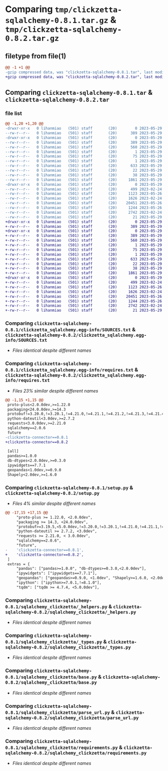 # Comparing `tmp/clickzetta-sqlalchemy-0.8.1.tar.gz` & `tmp/clickzetta-sqlalchemy-0.8.2.tar.gz`

## filetype from file(1)

```diff
@@ -1 +1 @@
-gzip compressed data, was "clickzetta-sqlalchemy-0.8.1.tar", last modified: Mon May 29 09:33:14 2023, max compression
+gzip compressed data, was "clickzetta-sqlalchemy-0.8.2.tar", last modified: Mon May 29 13:32:30 2023, max compression
```

## Comparing `clickzetta-sqlalchemy-0.8.1.tar` & `clickzetta-sqlalchemy-0.8.2.tar`

### file list

```diff
@@ -1,20 +1,20 @@
-drwxr-xr-x   0 lihanmiao   (501) staff       (20)        0 2023-05-29 09:33:14.289236 clickzetta-sqlalchemy-0.8.1/
--rw-r--r--   0 lihanmiao   (501) staff       (20)      389 2023-05-29 09:33:14.289102 clickzetta-sqlalchemy-0.8.1/PKG-INFO
-drwxr-xr-x   0 lihanmiao   (501) staff       (20)        0 2023-05-29 09:33:14.287459 clickzetta-sqlalchemy-0.8.1/clickzetta_sqlalchemy.egg-info/
--rw-r--r--   0 lihanmiao   (501) staff       (20)      389 2023-05-29 09:33:14.000000 clickzetta-sqlalchemy-0.8.1/clickzetta_sqlalchemy.egg-info/PKG-INFO
--rw-r--r--   0 lihanmiao   (501) staff       (20)      560 2023-05-29 09:33:14.000000 clickzetta-sqlalchemy-0.8.1/clickzetta_sqlalchemy.egg-info/SOURCES.txt
--rw-r--r--   0 lihanmiao   (501) staff       (20)        1 2023-05-29 09:33:14.000000 clickzetta-sqlalchemy-0.8.1/clickzetta_sqlalchemy.egg-info/dependency_links.txt
--rw-r--r--   0 lihanmiao   (501) staff       (20)       75 2023-05-29 09:33:14.000000 clickzetta-sqlalchemy-0.8.1/clickzetta_sqlalchemy.egg-info/entry_points.txt
--rw-r--r--   0 lihanmiao   (501) staff       (20)        1 2023-05-29 09:33:14.000000 clickzetta-sqlalchemy-0.8.1/clickzetta_sqlalchemy.egg-info/not-zip-safe
--rw-r--r--   0 lihanmiao   (501) staff       (20)      633 2023-05-29 09:33:14.000000 clickzetta-sqlalchemy-0.8.1/clickzetta_sqlalchemy.egg-info/requires.txt
--rw-r--r--   0 lihanmiao   (501) staff       (20)       22 2023-05-29 09:33:14.000000 clickzetta-sqlalchemy-0.8.1/clickzetta_sqlalchemy.egg-info/top_level.txt
--rw-r--r--   0 lihanmiao   (501) staff       (20)       38 2023-05-29 09:33:14.289275 clickzetta-sqlalchemy-0.8.1/setup.cfg
--rw-r--r--   0 lihanmiao   (501) staff       (20)     1861 2023-05-29 09:33:09.000000 clickzetta-sqlalchemy-0.8.1/setup.py
-drwxr-xr-x   0 lihanmiao   (501) staff       (20)        0 2023-05-29 09:33:14.288936 clickzetta-sqlalchemy-0.8.1/sqlalchemy_clickzetta/
--rw-r--r--   0 lihanmiao   (501) staff       (20)      499 2023-02-24 03:50:44.000000 clickzetta-sqlalchemy-0.8.1/sqlalchemy_clickzetta/__init__.py
--rw-r--r--   0 lihanmiao   (501) staff       (20)     1123 2023-05-26 08:14:07.000000 clickzetta-sqlalchemy-0.8.1/sqlalchemy_clickzetta/_helpers.py
--rw-r--r--   0 lihanmiao   (501) staff       (20)     1626 2023-02-24 03:50:44.000000 clickzetta-sqlalchemy-0.8.1/sqlalchemy_clickzetta/_types.py
--rw-r--r--   0 lihanmiao   (501) staff       (20)    20451 2023-05-26 08:14:07.000000 clickzetta-sqlalchemy-0.8.1/sqlalchemy_clickzetta/base.py
--rw-r--r--   0 lihanmiao   (501) staff       (20)     1244 2023-05-26 08:14:07.000000 clickzetta-sqlalchemy-0.8.1/sqlalchemy_clickzetta/parse_url.py
--rw-r--r--   0 lihanmiao   (501) staff       (20)     2742 2023-02-24 03:50:44.000000 clickzetta-sqlalchemy-0.8.1/sqlalchemy_clickzetta/requirements.py
--rw-r--r--   0 lihanmiao   (501) staff       (20)       21 2023-05-29 09:33:09.000000 clickzetta-sqlalchemy-0.8.1/sqlalchemy_clickzetta/version.py
+drwxr-xr-x   0 lihanmiao   (501) staff       (20)        0 2023-05-29 13:32:30.796578 clickzetta-sqlalchemy-0.8.2/
+-rw-r--r--   0 lihanmiao   (501) staff       (20)      389 2023-05-29 13:32:30.796461 clickzetta-sqlalchemy-0.8.2/PKG-INFO
+drwxr-xr-x   0 lihanmiao   (501) staff       (20)        0 2023-05-29 13:32:30.794954 clickzetta-sqlalchemy-0.8.2/clickzetta_sqlalchemy.egg-info/
+-rw-r--r--   0 lihanmiao   (501) staff       (20)      389 2023-05-29 13:32:30.000000 clickzetta-sqlalchemy-0.8.2/clickzetta_sqlalchemy.egg-info/PKG-INFO
+-rw-r--r--   0 lihanmiao   (501) staff       (20)      560 2023-05-29 13:32:30.000000 clickzetta-sqlalchemy-0.8.2/clickzetta_sqlalchemy.egg-info/SOURCES.txt
+-rw-r--r--   0 lihanmiao   (501) staff       (20)        1 2023-05-29 13:32:30.000000 clickzetta-sqlalchemy-0.8.2/clickzetta_sqlalchemy.egg-info/dependency_links.txt
+-rw-r--r--   0 lihanmiao   (501) staff       (20)       75 2023-05-29 13:32:30.000000 clickzetta-sqlalchemy-0.8.2/clickzetta_sqlalchemy.egg-info/entry_points.txt
+-rw-r--r--   0 lihanmiao   (501) staff       (20)        1 2023-05-29 13:32:30.000000 clickzetta-sqlalchemy-0.8.2/clickzetta_sqlalchemy.egg-info/not-zip-safe
+-rw-r--r--   0 lihanmiao   (501) staff       (20)      633 2023-05-29 13:32:30.000000 clickzetta-sqlalchemy-0.8.2/clickzetta_sqlalchemy.egg-info/requires.txt
+-rw-r--r--   0 lihanmiao   (501) staff       (20)       22 2023-05-29 13:32:30.000000 clickzetta-sqlalchemy-0.8.2/clickzetta_sqlalchemy.egg-info/top_level.txt
+-rw-r--r--   0 lihanmiao   (501) staff       (20)       38 2023-05-29 13:32:30.796616 clickzetta-sqlalchemy-0.8.2/setup.cfg
+-rw-r--r--   0 lihanmiao   (501) staff       (20)     1861 2023-05-29 13:32:01.000000 clickzetta-sqlalchemy-0.8.2/setup.py
+drwxr-xr-x   0 lihanmiao   (501) staff       (20)        0 2023-05-29 13:32:30.796306 clickzetta-sqlalchemy-0.8.2/sqlalchemy_clickzetta/
+-rw-r--r--   0 lihanmiao   (501) staff       (20)      499 2023-02-24 03:50:44.000000 clickzetta-sqlalchemy-0.8.2/sqlalchemy_clickzetta/__init__.py
+-rw-r--r--   0 lihanmiao   (501) staff       (20)     1123 2023-05-26 08:14:07.000000 clickzetta-sqlalchemy-0.8.2/sqlalchemy_clickzetta/_helpers.py
+-rw-r--r--   0 lihanmiao   (501) staff       (20)     1626 2023-02-24 03:50:44.000000 clickzetta-sqlalchemy-0.8.2/sqlalchemy_clickzetta/_types.py
+-rw-r--r--   0 lihanmiao   (501) staff       (20)    20451 2023-05-26 08:14:07.000000 clickzetta-sqlalchemy-0.8.2/sqlalchemy_clickzetta/base.py
+-rw-r--r--   0 lihanmiao   (501) staff       (20)     1244 2023-05-26 08:14:07.000000 clickzetta-sqlalchemy-0.8.2/sqlalchemy_clickzetta/parse_url.py
+-rw-r--r--   0 lihanmiao   (501) staff       (20)     2742 2023-02-24 03:50:44.000000 clickzetta-sqlalchemy-0.8.2/sqlalchemy_clickzetta/requirements.py
+-rw-r--r--   0 lihanmiao   (501) staff       (20)       21 2023-05-29 13:32:01.000000 clickzetta-sqlalchemy-0.8.2/sqlalchemy_clickzetta/version.py
```

### Comparing `clickzetta-sqlalchemy-0.8.1/clickzetta_sqlalchemy.egg-info/SOURCES.txt` & `clickzetta-sqlalchemy-0.8.2/clickzetta_sqlalchemy.egg-info/SOURCES.txt`

 * *Files identical despite different names*

### Comparing `clickzetta-sqlalchemy-0.8.1/clickzetta_sqlalchemy.egg-info/requires.txt` & `clickzetta-sqlalchemy-0.8.2/clickzetta_sqlalchemy.egg-info/requires.txt`

 * *Files 23% similar despite different names*

```diff
@@ -1,15 +1,15 @@
 proto-plus<2.0.0dev,>=1.22.0
 packaging<24.0.0dev,>=14.3
 protobuf!=3.20.0,!=3.20.1,!=4.21.0,!=4.21.1,!=4.21.2,!=4.21.3,!=4.21.4,!=4.21.5,<5.0.0dev,>=3.19.5
 python-dateutil<3.0dev,>=2.7.2
 requests<3.0.0dev,>=2.21.0
 sqlalchemy==2.0.6
 future
-clickzetta-connector==0.8.1
+clickzetta-connector==0.8.2
 
 [all]
 pandas>=1.0.0
 db-dtypes<2.0.0dev,>=0.3.0
 ipywidgets==7.7.1
 geopandas<1.0dev,>=0.9.0
 Shapely<2.0dev,>=1.6.0
```

### Comparing `clickzetta-sqlalchemy-0.8.1/setup.py` & `clickzetta-sqlalchemy-0.8.2/setup.py`

 * *Files 4% similar despite different names*

```diff
@@ -17,15 +17,15 @@
     "proto-plus >= 1.22.0, <2.0.0dev",
     "packaging >= 14.3, <24.0.0dev",
     "protobuf>=3.19.5,<5.0.0dev,!=3.20.0,!=3.20.1,!=4.21.0,!=4.21.1,!=4.21.2,!=4.21.3,!=4.21.4,!=4.21.5",
     "python-dateutil >= 2.7.2, <3.0dev",
     "requests >= 2.21.0, < 3.0.0dev",
     "sqlalchemy==2.0.6",
     "future",
-    'clickzetta-connector==0.8.1',
+    'clickzetta-connector==0.8.2',
 ]
 extras = {
     "pandas": ["pandas>=1.0.0", "db-dtypes>=0.3.0,<2.0.0dev"],
     "ipywidgets": ["ipywidgets==7.7.1"],
     "geopandas": ["geopandas>=0.9.0, <1.0dev", "Shapely>=1.6.0, <2.0dev"],
     "ipython": ["ipython>=7.0.1,!=8.1.0"],
     "tqdm": ["tqdm >= 4.7.4, <5.0.0dev"],
```

### Comparing `clickzetta-sqlalchemy-0.8.1/sqlalchemy_clickzetta/_helpers.py` & `clickzetta-sqlalchemy-0.8.2/sqlalchemy_clickzetta/_helpers.py`

 * *Files identical despite different names*

### Comparing `clickzetta-sqlalchemy-0.8.1/sqlalchemy_clickzetta/_types.py` & `clickzetta-sqlalchemy-0.8.2/sqlalchemy_clickzetta/_types.py`

 * *Files identical despite different names*

### Comparing `clickzetta-sqlalchemy-0.8.1/sqlalchemy_clickzetta/base.py` & `clickzetta-sqlalchemy-0.8.2/sqlalchemy_clickzetta/base.py`

 * *Files identical despite different names*

### Comparing `clickzetta-sqlalchemy-0.8.1/sqlalchemy_clickzetta/parse_url.py` & `clickzetta-sqlalchemy-0.8.2/sqlalchemy_clickzetta/parse_url.py`

 * *Files identical despite different names*

### Comparing `clickzetta-sqlalchemy-0.8.1/sqlalchemy_clickzetta/requirements.py` & `clickzetta-sqlalchemy-0.8.2/sqlalchemy_clickzetta/requirements.py`

 * *Files identical despite different names*

